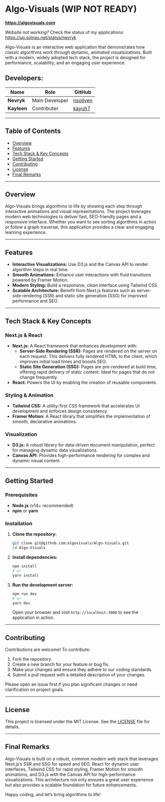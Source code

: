 
# Algo-Visuals (WIP NOT READY)

**https://algovisuals.com**

*Website not working?* Check the status of my applications: https://up.solnas.net/status/nevryk

Algo-Visuals is an interactive web application that demonstrates how classic algorithms work through dynamic, animated visualsizations. Built with a modern, widely adopted tech stack, the project is designed for performance, scalability, and an engaging user experience.



## Developers:

| Name            | Role               | GitHub                                         |
| --------------- | ------------------ | ---------------------------------------------- |
| **Nevryk** | Main Developer     | [nsoliven](https://github.com/nsoliven) |
| **Kayleen**     | Contributer | [kayuh7](https://github.com/kayuh7) |


---

## Table of Contents

- [Overview](#overview)
- [Features](#features)
- [Tech Stack & Key Concepts](#tech-stack--key-concepts)
- [Getting Started](#getting-started)
- [Contributing](#contributing)
- [License](#license)
- [Final Remarks](#final-remarks)

---

## Overview

Algo-Visuals brings algorithms to life by showing each step through interactive animations and visual representations. The project leverages modern web technologies to deliver fast, SEO-friendly pages and a responsive interface. Whether you want to see sorting algorithms in action or follow a graph traversal, this application provides a clear and engaging learning experience.

---

## Features

- **Interactive Visualizations:** Use D3.js and the Canvas API to render algorithm steps in real time.
- **Smooth Animations:** Enhance user interactions with fluid transitions powered by Framer Motion.
- **Modern Styling:** Build a responsive, clean interface using Tailwind CSS.
- **Scalable Architecture:** Benefit from Next.js features such as server-side rendering (SSR) and static site generation (SSG) for improved performance and SEO.

---

## Tech Stack & Key Concepts

### Next.js & React

- **Next.js:** A React framework that enhances development with:
  - **Server-Side Rendering (SSR):** Pages are rendered on the server on each request. This delivers fully rendered HTML to the client, which improves initial load times and boosts SEO.
  - **Static Site Generation (SSG):** Pages are pre-rendered at build time, offering rapid delivery of static content. Ideal for pages that do not change frequently.
- **React:** Powers the UI by enabling the creation of reusable components.

### Styling & Animation

- **Tailwind CSS:** A utility-first CSS framework that accelerates UI development and enforces design consistency.
- **Framer Motion:** A React library that simplifies the implementation of smooth, declarative animations.

### Visualization

- **D3.js:** A robust library for data-driven document manipulation, perfect for managing dynamic data visualizations.
- **Canvas API:** Provides high-performance rendering for complex and dynamic visual content.

---

## Getting Started

### Prerequisites

- **Node.js** (v14+ recommended)
- **npm** or **yarn**

### Installation

1. **Clone the repository:**

   ```bash
   git clone git@github.com:algovisuals/Algo-Visuals.git
   cd Algo-Visuals
   ```

2. **Install dependencies:**

   ```bash
   npm install
   # or
   yarn install
   ```

3. **Run the development server:**

   ```bash
   npm run dev
   # or
   yarn dev
   ```

   Open your browser and visit `http://localhost:3000` to see the application in action.

---

## Contributing

Contributions are welcome! To contribute:

1. Fork the repository.
2. Create a new branch for your feature or bug fix.
3. Make your changes and ensure they adhere to our coding standards.
4. Submit a pull request with a detailed description of your changes.

Please open an issue first if you plan significant changes or need clarification on project goals.

---

## License

This project is licensed under the MIT License. See the [LICENSE](LICENSE) file for details.

---

## Final Remarks

Algo-Visuals is built on a robust, common modern web stack that leverages Next.js’s SSR and SSG for speed and SEO, React for dynamic user interfaces, Tailwind CSS for rapid styling, Framer Motion for smooth animations, and D3.js with the Canvas API for high-performance visualizations. This architecture not only ensures a great user experience but also provides a scalable foundation for future enhancements.

Happy coding, and let’s bring algorithms to life!
